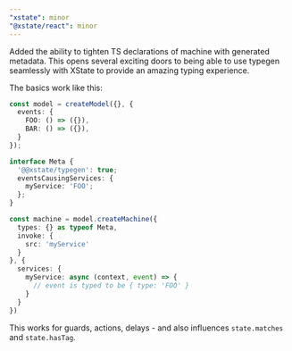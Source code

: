 ```yaml
---
"xstate": minor
"@xstate/react": minor
---
```


Added the ability to tighten TS declarations of machine with generated metadata. This opens several exciting doors to being able to use typegen seamlessly with XState to provide an amazing typing experience.

The basics work like this:

```ts
const model = createModel({}, {
  events: {
    FOO: () => ({}),
    BAR: () => ({}),
  }
});

interface Meta {
  '@@xstate/typegen': true;
  eventsCausingServices: {
    myService: 'FOO';
  };
}

const machine = model.createMachine({
  types: {} as typeof Meta,
  invoke: {
    src: 'myService'
  }
}, {
  services: {
    myService: async (context, event) => {
      // event is typed to be { type: 'FOO' }
    }
  }
})
```

This works for guards, actions, delays - and also influences `state.matches` and `state.hasTag`.
